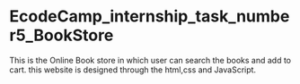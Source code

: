 # EcodeCamp_internship_task_number5_BookStore
This is the Online Book store in which user can search the books and add to cart. this website is designed through the html,css and JavaScript.
